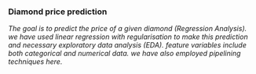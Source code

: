 ### Diamond price prediction
_The goal is to predict the price of a given diamond (Regression Analysis).
we have used linear regression with regularisation to make this prediction and necessary exploratory data analysis (EDA). 
feature variables include both categorical and numerical data. we have also employed pipelining techniques here._
